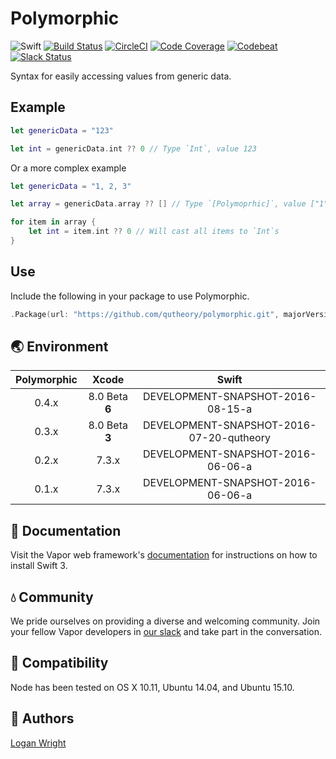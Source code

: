 # Polymorphic

![Swift](http://img.shields.io/badge/swift-v3.0--dev.08.15-brightgreen.svg)
[![Build Status](https://travis-ci.org/vapor/polymorphic.svg?branch=master)](https://travis-ci.org/vapor/polymorphic)
[![CircleCI](https://circleci.com/gh/vapor/polymorphic.svg?style=shield)](https://circleci.com/gh/vapor/polymorphic)
[![Code Coverage](https://codecov.io/gh/vapor/polymorphic/branch/master/graph/badge.svg)](https://codecov.io/gh/vapor/polymorphic)
[![Codebeat](https://codebeat.co/badges/a793ad97-47e3-40d9-82cf-2aafc516ef4e)](https://codebeat.co/projects/github-com-vapor-polymorphic)
[![Slack Status](http://vapor.team/badge.svg)](http://vapor.team)

Syntax for easily accessing values from generic data.

## Example

```swift
let genericData = "123"

let int = genericData.int ?? 0 // Type `Int`, value 123
```

Or a more complex example

```swift
let genericData = "1, 2, 3"

let array = genericData.array ?? [] // Type `[Polymoprhic]`, value ["1", "2", "3"]

for item in array {
	let int = item.int ?? 0 // Will cast all items to `Int`s
}
```

## Use

Include the following in your package to use Polymorphic.

```swift
.Package(url: "https://github.com/qutheory/polymorphic.git", majorVersion: x, minor: x)
```

## 🌏 Environment

|Polymorphic|Xcode|Swift|
|:-:|:-:|:-:|
|0.4.x|8.0 Beta **6**|DEVELOPMENT-SNAPSHOT-2016-08-15-a|
|0.3.x|8.0 Beta **3**|DEVELOPMENT-SNAPSHOT-2016-07-20-qutheory|
|0.2.x|7.3.x|DEVELOPMENT-SNAPSHOT-2016-06-06-a|
|0.1.x|7.3.x|DEVELOPMENT-SNAPSHOT-2016-06-06-a|

## 📖 Documentation

Visit the Vapor web framework's [documentation](http://docs.vapor.codes) for instructions on how to install Swift 3. 

## 💧 Community

We pride ourselves on providing a diverse and welcoming community. Join your fellow Vapor developers in [our slack](http://vapor.team) and take part in the conversation.

## 🔧 Compatibility

Node has been tested on OS X 10.11, Ubuntu 14.04, and Ubuntu 15.10.

## 👥 Authors

[Logan Wright](https://twitter.com/logmaestro)